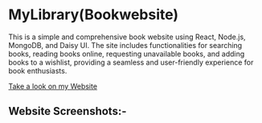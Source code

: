 # **MyLibrary(Bookwebsite)**

This is a simple and comprehensive book website using React, Node.js, MongoDB, and Daisy UI. The site includes functionalities for searching books, reading books online, requesting unavailable books,
and adding books to a wishlist, providing a seamless and user-friendly experience for book enthusiasts.

[Take a look on my Website]()

## **Website Screenshots:-**
